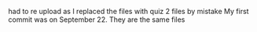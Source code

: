 had to re upload as I replaced the files with quiz 2 files by mistake
My first commit was on September 22. They are the same files
